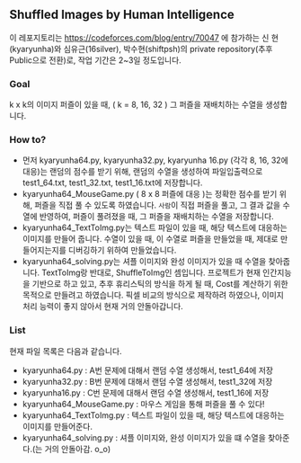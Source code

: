 ## Shuffled Images by Human Intelligence

이 레포지토리는 https://codeforces.com/blog/entry/70047 에 참가하는 신 현(kyaryunha)와 심유근(16silver), 박수현(shiftpsh)의 private repository(추후 Public으로 전환)로, 작업 기간은 2~3일 정도입니다.

### Goal
k x k의 이미지 퍼즐이 있을 때, ( k = 8, 16, 32 ) 그 퍼즐을 재배치하는 수열을 생성합니다.

### How to?
- 먼저 kyaryunha64.py, kyaryunha32.py, kyaryunha 16.py (각각 8, 16, 32에 대응)는 랜덤의 점수를 받기 위해, 랜덤의 수열을 생성하여 파일입출력으로 test1_64.txt, test1_32.txt, test1_16.txt에 저장합니다.
- kyaryunha64_MouseGame.py ( 8 x 8 퍼즐에 대응 )는 정확한 점수를 받기 위해, 퍼즐을 직접 풀 수 있도록 하였습니다. `사람`이 직접 퍼즐을 풀고, 그 결과 값을 수열에 반영하여, 퍼즐이 풀려졌을 때, 그 퍼즐을 재배치하는 수열을 저장합니다. 
- kyaryunha64_TextToImg.py는 텍스트 파일이 있을 때, 해당 텍스트에 대응하는 이미지를 만들어 줍니다. 수열이 있을 때, 이 수열로 퍼즐을 만들었을 때, 제대로 만들어지는지를 디버깅하기 위하여 만들었습니다. 
- kyaryunha64_solving.py는 셔플 이미지와 완성 이미지가 있을 때 수열을 찾아줍니다. TextToImg랑 반대로, ShuffleToImg인 셈입니다. 프로젝트가 현재 인간지능을 기반으로 하고 있고, 추후 휴리스틱의 방식을 하게 될 때, Cost를 계산하기 위한 목적으로 만들려고 하였습니다. 픽셀 비교의 방식으로 제작하려 하였으나, 이미지 처리 능력이 좋지 않아서 현재 거의 안돌아갑니다. 

### List
현재 파일 목록은 다음과 같습니다.

- kyaryunha64.py : A번 문제에 대해서 랜덤 수열 생성해서, test1_64에 저장
- kyaryunha32.py : B번 문제에 대해서 랜덤 수열 생성해서, test1_32에 저장
- kyaryunha16.py : C번 문제에 대해서 랜덤 수열 생성해서, test1_16에 저장
- kyaryunha64_MouseGame.py : 마우스 게임을 통해 퍼즐을 풀 수 있다!
- kyaryunha64_TextToImg.py : 텍스트 파일이 있을 때, 해당 텍스트에 대응하는 이미지를 만들어준다.
- kyaryunha64_solving.py : 셔플 이미지와, 완성 이미지가 있을 떄 수열을 찾아준다.(는 거의 안돌아감. o_o)
